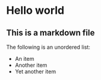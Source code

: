 # Hello world
## This is a markdown file

The following is an unordered list:
* An item
* Another item
* Yet another item

